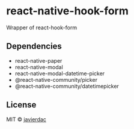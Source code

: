 # react-native-hook-form

Wrapper of react-hook-form

## Dependencies

- react-native-paper
- react-native-modal
- react-native-modal-datetime-picker
- @react-native-community/picker
- @react-native-community/datetimepicker

## License

MIT © [javierdac](https://github.com/javierdac)
